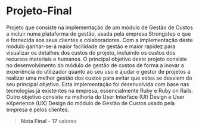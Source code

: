 # Projeto-Final
Projeto que consiste na implementação de um módulo de Gestão de Custos a incluir numa plataforma de gestão, usada pela empresa Strongstep e que é fornecida aos seus clientes e colaboradores. 
Com a implementação deste módulo ganhar-se-á maior facilidade de gestão e maior rapidez para visualizar os detalhes dos custos do projeto, incluindo os custos dos recursos materiais e humanos.
O principal objetivo deste projeto consiste no desenvolvimento do módulo de gestão de custos de forma a inovar a experiência do utilizador quanto ao seu uso e ajudar o gestor
de projetos a realizar uma melhor gestão dos custos para evitar que estes se desviem do seu principal objetivo. 
Esta implementação foi desenvolvida com base nas tecnologias já existentes na empresa, essencialmente Ruby e Ruby on Rails. Outro objetivo consiste na
melhoria do User Interface (UI) Design e User eXperience (UX) Design do módulo de Gestão de Custos usado pela empresa e pelos clientes.



> **Nota Final** - **17** valores

